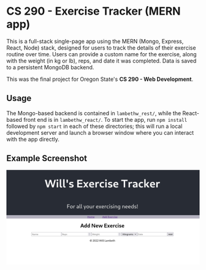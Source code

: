 # CS 290 - Exercise Tracker (MERN app) 

This is a full-stack single-page app using the MERN (Mongo, Express, React, Node) stack, designed for users to track the details of their exercise routine over time. Users can provide a custom name for the exercise, along with the weight (in kg or lb), reps, and date it was completed. Data is saved to a persistent MongoDB backend.

This was the final project for Oregon State's **CS 290 - Web Development**. 

## Usage

The Mongo-based backend is contained in `lambethw_rest/`, while the React-based front end is in `lambethw_react/`. To start the app, run `npm install` followed by `npm start` in each of these directories; this will run a local development server and launch a browser window where you can interact with the app directly. 

## Example Screenshot

![Screenshot](https://github.com/wflambeth/osu_portfolio_290/blob/main/290_demo_screenshot.jpeg)
